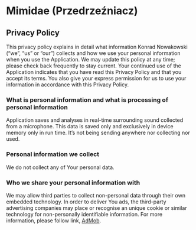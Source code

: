 # Mimidae (Przedrzeźniacz)
## Privacy Policy
This privacy policy explains in detail what information Konrad Nowakowski (“we”, “us” or “our”) collects and how we use your personal information when you use the Application. We may update this policy at any time; please check back frequently to stay current. Your continued use of the Application indicates that you have read this Privacy Policy and that you accept its terms. You also give your express permission for us to use your information in accordance with this Privacy Policy.
### What is personal information and what is processing of personal information
Application saves and analyses in real-time surrounding sound collected from a microphone. This data is saved only and exclusively in device memory only in run time. It’s not being sending anywhere nor collecting nor used.
### Personal information we collect
We do not collect any of Your personal data.
### Who we share your personal information with
We may allow third parties to collect non-personal data through their own embedded technology. In order to deliver You ads, the third-party advertising companies may place or recognise an unique cookie or similar technology for non-personally identifiable information. For more information, please follow link, [AdMob](https://support.google.com/admob/answer/6128543?hl=en&ref_topic=2745287).

